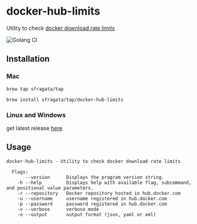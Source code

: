 # docker-hub-limits

Utility to check [docker download rate limits](https://docs.docker.com/docker-hub/download-rate-limit/)

![Golang CI](https://github.com/sfragata/docker-hub-limits/workflows/Golang%20CI/badge.svg)

## Installation

### Mac

```
brew tap sfragata/tap

brew install sfragata/tap/docker-hub-limits
```

### Linux and Windows

get latest release [here](https://github.com/sfragata/docker-hub-limits/releases)

## Usage

```
docker-hub-limits - Utility to check docker download rate limits

  Flags:
       --version      Displays the program version string.
    -h --help         Displays help with available flag, subcommand, and positional value parameters.
    -r --repository   Docker repository hosted in hub.docker.com
    -u --username     username registered in hub.docker.com
    -p --password     password registered in hub.docker.com
    -v --verbose      verbose mode
    -o --output       output format (json, yaml or xml)
```